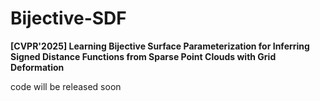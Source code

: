# Bijective-SDF
****[CVPR'2025] Learning Bijective Surface Parameterization for Inferring Signed Distance Functions from Sparse Point Clouds with Grid Deformation****

code will be released soon
